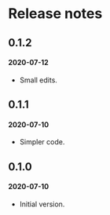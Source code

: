 # Release notes

## 0.1.2
#### 2020-07-12

* Small edits.

## 0.1.1
#### 2020-07-10

* Simpler code.

## 0.1.0
#### 2020-07-10

* Initial version.
